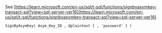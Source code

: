 See [https://learn.microsoft.com/en-us/sql/t-sql/functions/signbyasymkey-transact-sql?view=sql-server-ver16](https://learn.microsoft.com/en-us/sql/t-sql/functions/signbyasymkey-transact-sql?view=sql-server-ver16)
```
SignByAsymKey( Asym_Key_ID , @plaintext [ , 'password' ] )
```
